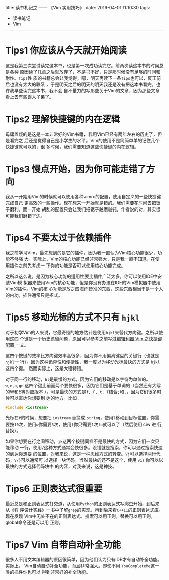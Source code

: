 title: 读书札记之 —— 《Vim 实用技巧》
date: 2016-04-01 11:10:30
tags:
 - 读书笔记
 - Vim
---

# Tips1 你应该从今天就开始阅读

这是我第三次尝试读完这本书，也是第一次成功读完它。前两次读这本书的时候总是各种
原因读了几章之后就放弃了，不是书不好，只是那时候没有足够的时间和耐性。`Tips`性
质的书籍总会让我觉得，嗯，明天再读下一条`Tips`也可以，反正前后也没有太大的联系
，于是明天之后的明天的明天我还是没有把这本书看完。也许我早些读完这本书，我不会
自不量力的写那些关于Vim的文章，因为那些文章看上去有些误人子弟了。

# Tips2 理解快捷键的内在逻辑

毋庸置疑的是这是一本非常好的Vim书籍，我用Vim已经有两年左右的历史了，但是看完之
后还是觉得自己是小学生的水平。Vim的使用不是简简单单的记住几个快捷键就可以的，很
多时候，我们需要知道这些快捷键的内在逻辑。

# Tips3 慢点开始，因为你可能走错了方向

我从一开始用Vim的时候就可以使用各种vimrc的配置，使用自定义的一些快捷键完成自己
更高效的一些操作。现在想来一开始就是错的。我们需要花时间去把锯子磨利，而一开始
胡乱的配置只会让我们把锯子越磨越钝，作者说的对，其实很可能我们磨错了边。

# Tips4 不要太过于依赖插件

我之前学习Vim，最先想到的是它的插件，因为我一直认为Vim核心功能很少，功能不够强
大。实际上，Vim的核心功能已经非常强大，只是我一直不知道。在使用插件之前先考虑一
下你的功能是否可以使用核心功能完成。

之所以这么说，是因为核心功能的适用性要比插件广泛太多，你可以使用IDE中安装Vim模
拟器来使用Vim的核心功能，但是你没有办法在IDE的Vim模拟器中使用Vim的插件。Vim的核
心功能是放之四海而皆准的东西，这些东西相当于是一个人的内功，插件通常只是招式。

# Tips5 移动光标的方式不只有 `hjkl`

对于初学Vim的人来说，它最奇怪的地方估计是使用`hjkl`来替代方向键。之所以使用这四
个键是一个历史遗留问题，原因可以参考之前写过[编辑利器 Vim 之快捷键配置
][keyboard]一文。

[keyboard]: /2015/09/03/vim-shortcut/

这四个按键的效率比方向键效率高很多，因为你不用偏离键盘的关键行（也就是`hjkl`一
行）。因为这种诡异性和便捷性，我一度以为移动光标最快的方式是 `hjkl` 这四个键。
然而实际上，这是大错特错。

对于同一行的移动，`hl`是最慢的方式，因为它们的移动是以字符为单位的。`w,e,b,ge`
这四个键比前面两个要快很多，因为它们是基于单词的（当然还有大写的W和E等对应版本
）。可是最快的方式是`f, F, t, T`结合`;`和`,`，因为它们很多时候可以直达你想要到
达的地方。比如：

```cpp
#include <iostream>
```

光标在`#`的时候，想要把 `iostream` 替换成 `string`，使用`l`移动到目标位置，你需
要按`10`次，使用`w`你需要`3`次，使用`f`你只需要`1`次`fo`就可以了（然后使用 ciw 进
行替换）。

如果你想要在行之间移动，`jk`这两个按键同样不是最快的方式，因为它们一次只能移动
一行，使用`/`这种方式通常会快很多。没错就是搜索，你可以通过搜索快速的到达你想要
的位置，对我来说，这是一种思维方式的转变。`Vj`可以选择两行代码，`V/}`可以通常可
以选择一块代码。当然最快的还不是这个，使用 `vi}` 你可以以最快的方式选择代码块中
的内容，对我来说，这是神技。

# Tips6 正则表达式很重要

最近总是和正则表达式打交道，从使用`Python`的正则表达式写爬虫开始，到后来从《程
序设计实践》一书中了解`grep`的实现，再到后来看`C++11`的正则表达式库。现在发现
Vim中无处不在的正则表达式。搜索可以用正则，替换可以用正则，global命令还是可以用
正则。

# Tips7 Vim 自带自动补全功能

很多人不用文本编辑器的原因很简单，因为他们认为只有IDE才有自动补全功能。实际上，
Vim自动自动补全功能，而且非常强大。即使不用 `YouCompleteMe`这一类的插件你也可以
得到非常好的补全功能。

